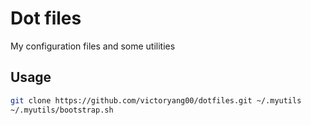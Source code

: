# Dot files

My configuration files and some utilities

## Usage

```bash
git clone https://github.com/victoryang00/dotfiles.git ~/.myutils
~/.myutils/bootstrap.sh
```
